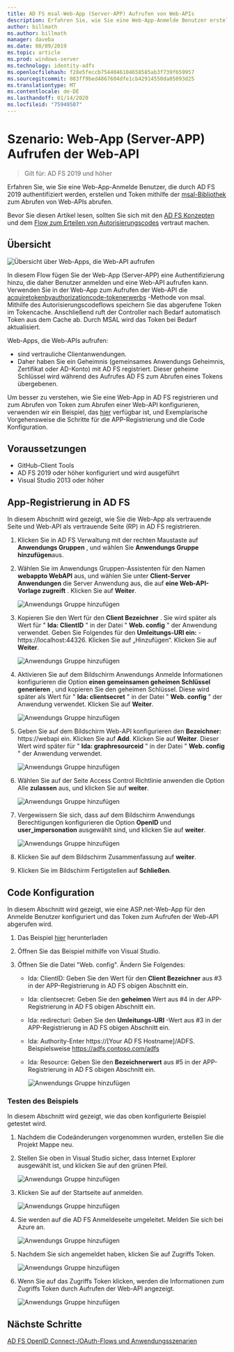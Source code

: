 ```yaml
---
title: AD FS msal-Web-App (Server-APP) Aufrufen von Web-APIs
description: Erfahren Sie, wie Sie eine Web-App-Anmelde Benutzer erstellen, die durch AD FS 2019 authentifiziert werden.
author: billmath
ms.author: billmath
manager: daveba
ms.date: 08/09/2019
ms.topic: article
ms.prod: windows-server
ms.technology: identity-adfs
ms.openlocfilehash: f28e5feccb7544046104658585ab3f739f659957
ms.sourcegitcommit: 083ff9bed4867604dfe1cb42914550da05093d25
ms.translationtype: MT
ms.contentlocale: de-DE
ms.lasthandoff: 01/14/2020
ms.locfileid: "75949507"
---
```

# <a name="scenario-web-app-server-app-calling-web-api"></a>Szenario: Web-App (Server-APP) Aufrufen der Web-API 
>Gilt für: AD FS 2019 und höher 
 
Erfahren Sie, wie Sie eine Web-App-Anmelde Benutzer, die durch AD FS 2019 authentifiziert werden, erstellen und Token mithilfe der [msal-Bibliothek](https://github.com/AzureAD/microsoft-authentication-library-for-dotnet/wiki) zum Abrufen von Web-APIs abrufen.  
 
Bevor Sie diesen Artikel lesen, sollten Sie sich mit den [AD FS Konzepten](../ad-fs-openid-connect-oauth-concepts.md) und dem [Flow zum Erteilen von Autorisierungscodes](../../overview/ad-fs-openid-connect-oauth-flows-scenarios.md#authorization-code-grant-flow) vertraut machen.
 
## <a name="overview"></a>Übersicht 
 
![Übersicht über Web-Apps, die Web-API aufrufen](media/adfs-msal-web-app-web-api/webapp1.png)

In diesem Flow fügen Sie der Web-App (Server-APP) eine Authentifizierung hinzu, die daher Benutzer anmelden und eine Web-API aufrufen kann. Verwenden Sie in der Web-App zum Aufrufen der Web-API die [acquiretokenbyauthorizationcode-tokenerwerbs](https://docs.microsoft.com/dotnet/api/microsoft.identity.client.acquiretokenbyauthorizationcodeparameterbuilder?view=azure-dotnet) -Methode von msal. Mithilfe des Autorisierungscodeflows speichern Sie das abgerufene Token im Tokencache. Anschließend ruft der Controller nach Bedarf automatisch Token aus dem Cache ab. Durch MSAL wird das Token bei Bedarf aktualisiert. 

Web-Apps, die Web-APIs aufrufen: 


- sind vertrauliche Clientanwendungen. 
- Daher haben Sie ein Geheimnis (gemeinsames Anwendungs Geheimnis, Zertifikat oder AD-Konto) mit AD FS registriert. Dieser geheime Schlüssel wird während des Aufrufes AD FS zum Abrufen eines Tokens übergebenen.  

Um besser zu verstehen, wie Sie eine Web-App in AD FS registrieren und zum Abrufen von Token zum Abrufen einer Web-API konfigurieren, verwenden wir ein Beispiel, das [hier](https://github.com/microsoft/adfs-sample-msal-dotnet-webapp-to-webapi) verfügbar ist, und Exemplarische Vorgehensweise die Schritte für die APP-Registrierung und die Code Konfiguration.  

 
## <a name="pre-requisites"></a>Voraussetzungen 

- GitHub-Client Tools 
- AD FS 2019 oder höher konfiguriert und wird ausgeführt 
- Visual Studio 2013 oder höher 
 
## <a name="app-registration-in-ad-fs"></a>App-Registrierung in AD FS 
In diesem Abschnitt wird gezeigt, wie Sie die Web-App als vertrauende Seite und Web-API als vertrauende Seite (RP) in AD FS registrieren. 

  1. Klicken Sie in AD FS Verwaltung mit der rechten Maustaste auf **Anwendungs Gruppen** , und wählen Sie **Anwendungs Gruppe hinzufügen**aus.  
  2. Wählen Sie im Anwendungs Gruppen-Assistenten für den Namen **webappto WebAPI** aus, und wählen Sie unter **Client-Server Anwendungen** die Server Anwendung aus, die auf **eine Web-API-Vorlage zugreift** . Klicken Sie auf **Weiter**.  
  
      ![Anwendungs Gruppe hinzufügen](media/adfs-msal-web-app-web-api/webapp2.png)
  
  3. Kopieren Sie den Wert für den **Client Bezeichner** . Sie wird später als Wert für " **Ida: ClientID** " in der Datei " **Web. config** " der Anwendung verwendet. Geben Sie Folgendes für den **Umleitungs-URI ein:**  - https://localhost:44326. Klicken Sie auf „Hinzufügen“. Klicken Sie auf **Weiter**. 
  
      ![Anwendungs Gruppe hinzufügen](media/adfs-msal-web-app-web-api/webapp3.png)
  
  4. Aktivieren Sie auf dem Bildschirm Anwendungs Anmelde Informationen konfigurieren die Option **einen gemeinsamen geheimen Schlüssel generieren** , und kopieren Sie den geheimen Schlüssel. Diese wird später als Wert für " **Ida: clientsecret** " in der Datei " **Web. config** " der Anwendung verwendet. Klicken Sie auf **Weiter**.  
  
      ![Anwendungs Gruppe hinzufügen](media/adfs-msal-web-app-web-api/webapp4.png)
  
  5. Geben Sie auf dem Bildschirm Web-API konfigurieren den **Bezeichner:** https://webapi ein. Klicken Sie auf **Add**. Klicken Sie auf **Weiter**. Dieser Wert wird später für " **Ida: graphresourceid** " in der Datei " **Web. config** " der Anwendung verwendet. 
  
      ![Anwendungs Gruppe hinzufügen](media/adfs-msal-web-app-web-api/webapp5.png)
  
  6. Wählen Sie auf der Seite Access Control Richtlinie anwenden die Option Alle **zulassen** aus, und klicken Sie auf **weiter**. 
  
      ![Anwendungs Gruppe hinzufügen](media/adfs-msal-web-app-web-api/webapp6.png)
  
  7. Vergewissern Sie sich, dass auf dem Bildschirm Anwendungs Berechtigungen konfigurieren die Option **OpenID** und **user_impersonation** ausgewählt sind, und klicken Sie auf **weiter**. 
  
      ![Anwendungs Gruppe hinzufügen](media/adfs-msal-web-app-web-api/webapp7.png)
  
  8. Klicken Sie auf dem Bildschirm Zusammenfassung auf **weiter**. 
  
  9. Klicken Sie im Bildschirm Fertigstellen auf **Schließen**.



## <a name="code-configuration"></a>Code Konfiguration 

In diesem Abschnitt wird gezeigt, wie eine ASP.net-Web-App für den Anmelde Benutzer konfiguriert und das Token zum Aufrufen der Web-API abgerufen wird. 

  1. Das Beispiel [hier](https://github.com/microsoft/adfs-sample-msal-dotnet-webapp-to-webapi) herunterladen   
  
  2. Öffnen Sie das Beispiel mithilfe von Visual Studio. 
  
  3. Öffnen Sie die Datei "Web. config". Ändern Sie Folgendes: 
       - Ida: ClientID: Geben Sie den Wert für den **Client Bezeichner** aus #3 in der APP-Registrierung in AD FS obigen Abschnitt ein. 
       - Ida: clientsecret: Geben Sie den **geheimen** Wert aus #4 in der APP-Registrierung in AD FS obigen Abschnitt ein. 
       - Ida: redirecturi: Geben Sie den **Umleitungs-URI** -Wert aus #3 in der APP-Registrierung in AD FS obigen Abschnitt ein. 
       - Ida: Authority-Enter https://[Your AD FS Hostname]/ADFS. Beispielsweise https://adfs.contoso.com/adfs 
       - Ida: Resource: Geben Sie den **Bezeichnerwert** aus #5 in der APP-Registrierung in AD FS obigen Abschnitt ein. 
      
          ![Anwendungs Gruppe hinzufügen](media/adfs-msal-web-app-web-api/webapp8.png)
 
 
### <a name="test-the-sample"></a>Testen des Beispiels 
In diesem Abschnitt wird gezeigt, wie das oben konfigurierte Beispiel getestet wird. 

  1. Nachdem die Codeänderungen vorgenommen wurden, erstellen Sie die Projekt Mappe neu. 
  
  2. Stellen Sie oben in Visual Studio sicher, dass Internet Explorer ausgewählt ist, und klicken Sie auf den grünen Pfeil. 
  
      ![Anwendungs Gruppe hinzufügen](media/adfs-msal-web-app-web-api/webapp9.png)

  3. Klicken Sie auf der Startseite auf anmelden. 
  
      ![Anwendungs Gruppe hinzufügen](media/adfs-msal-web-app-web-api/webapp10.png)

  4. Sie werden auf die AD FS Anmeldeseite umgeleitet. Melden Sie sich bei Azure an. 
  
      ![Anwendungs Gruppe hinzufügen](media/adfs-msal-web-app-web-api/webapp11.png)

  5. Nachdem Sie sich angemeldet haben, klicken Sie auf Zugriffs Token.  
  
      ![Anwendungs Gruppe hinzufügen](media/adfs-msal-web-app-web-api/webapp12.png)

  6. Wenn Sie auf das Zugriffs Token klicken, werden die Informationen zum Zugriffs Token durch Aufrufen der Web-API angezeigt. 
  
      ![Anwendungs Gruppe hinzufügen](media/adfs-msal-web-app-web-api/webapp13.png)
 
 ## <a name="next-steps"></a>Nächste Schritte
[AD FS OpenID Connect-/OAuth-Flows und Anwendungsszenarien](../../overview/ad-fs-openid-connect-oauth-flows-scenarios.md)
 